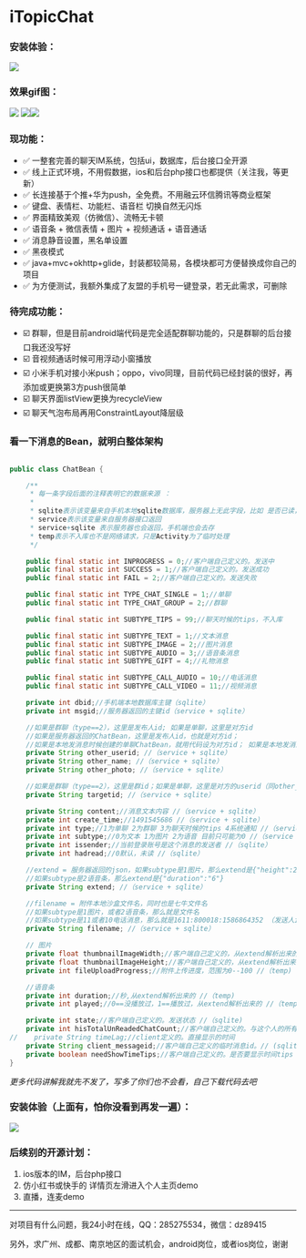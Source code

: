 # iTopicChat

### 安装体验：
<img src="http://qiniu.itopic.com.cn/itopicchat_11.0.png">

### 效果gif图：
![](http://qiniu.itopic.com.cn/chat1_final.gif)
![](http://qiniu.itopic.com.cn/chat4.gif)![](http://qiniu.itopic.com.cn/chat5_small.gif)
### 现功能：

- ✅ 一整套完善的聊天IM系统，包括ui，数据库，后台接口全开源
- ✅ 线上正式环境，不用假数据，ios和后台php接口也都提供（关注我，等更新）
- ✅ 长连接基于个推+华为push，全免费。不用融云环信腾讯等商业框架
- ✅ 键盘、表情栏、功能栏、语音栏 切换自然无闪烁
- ✅ 界面精致美观（仿微信）、流畅无卡顿
- ✅ 语音条 + 微信表情 + 图片 + 视频通话 + 语音通话
- ✅ 消息静音设置，黑名单设置
- ✅ 黑夜模式
- ✅ java+mvc+okhttp+glide，封装都较简易，各模块都可方便替换成你自己的项目
- ✅ 为方便测试，我额外集成了友盟的手机号一键登录，若无此需求，可删除

### 待完成功能：

- ☑️ 群聊，但是目前android端代码是完全适配群聊功能的，只是群聊的后台接口我还没写好
- ☑️ 音视频通话时候可用浮动小窗播放
- ☑️ 小米手机对接小米push；oppo，vivo同理，目前代码已经封装的很好，再添加或更换第3方push很简单
- ☑️ 聊天界面listView更换为recycleView
- ☑️ 聊天气泡布局再用ConstraintLayout降层级


### 看一下消息的Bean，就明白整体架构
```java

public class ChatBean {

    /**
     * 每一条字段后面的注释表明它的数据来源 ：
     *
     * sqlite表示该变量来自手机本地sqlite数据库，服务器上无此字段，比如 是否已读，是否发送成功
     * service表示该变量来自服务器接口返回
     * service+sqlite 表示服务器也会返回，手机端也会去存
     * temp表示不入库也不是网络请求，只是Activity为了临时处理
     */

    public final static int INPROGRESS = 0;//客户端自己定义的。发送中
    public final static int SUCCESS = 1;//客户端自己定义的。发送成功
    public final static int FAIL = 2;//客户端自己定义的。发送失败

    public final static int TYPE_CHAT_SINGLE = 1;//单聊
    public final static int TYPE_CHAT_GROUP = 2;//群聊

    public final static int SUBTYPE_TIPS = 99;//聊天时候的tips，不入库

    public final static int SUBTYPE_TEXT = 1;//文本消息
    public final static int SUBTYPE_IMAGE = 2;//图片消息
    public final static int SUBTYPE_AUDIO = 3;//语音条消息
    public final static int SUBTYPE_GIFT = 4;//礼物消息

    public final static int SUBTYPE_CALL_AUDIO = 10;//电话消息
    public final static int SUBTYPE_CALL_VIDEO = 11;//视频消息

    private int dbid;//手机端本地数据库主键（sqlite）
    private int msgid;//服务器返回的主键id（service + sqlite）

    //如果是群聊（type==2），这里是发布人id; 如果是单聊，这里是对方id
    //如果是服务器返回的ChatBean，这里是发布人id，也就是对方id；
    //如果是本地发消息时候创建的单聊ChatBean，就用代码设为对方id； 如果是本地发消息时候创建的群聊ChatBean，就用代码设为自己
    private String other_userid; //（service + sqlite）
    private String other_name; //（service + sqlite）
    private String other_photo; //（service + sqlite）

    //如果是群聊（type==2），这里是群id；如果是单聊，这里是对方的userid（同other_userid）
    private String targetid; //（service + sqlite）

    private String content;//消息文本内容 //（service + sqlite）
    private int create_time;//1491545686 //（service + sqlite）
    private int type;//1为单聊 2为群聊 3为聊天时候的tips 4系统通知 //（service + sqlite）
    private int subtype;//0为文本 1为图片 2为语音 目前只可能为0 //（service + sqlite）
    private int issender;//当前登录账号是这个消息的发送者 //（sqlite）
    private int hadread;//0默认，未读 //（sqlite）

    //extend = 服务器返回的json，如果subtype是1图片，那么extend是{"height":2340,"width":1080}
    //如果subtype是2语音条，那么extend是{"duration":"6"}
    private String extend; //（service + sqlite）

    //filename = 附件本地沙盒文件名，同时也是七牛文件名
    //如果subtype是1图片，或者2语音条，那么就是文件名
    //如果subtype是11或者10电话消息，那么就是1611:800018:1586864352 （发送人id:接受人id:时间戳）
    private String filename; //（service + sqlite）

    // 图片
    private float thumbnailImageWidth;//客户端自己定义的，从extend解析出来的图片宽 //（temp)
    private float thumbnailImageHeight;//客户端自己定义的，从extend解析出来的图片高 //（temp)
    private int fileUploadProgress;//附件上传进度，范围为0--100 //（temp)

    //语音条
    private int duration;//秒,从extend解析出来的 //（temp)
    private int played;//0==没播放过，1==播放过，从extend解析出来的 //（temp)

    private int state;//客户端自己定义的。发送状态 //（sqlite)
    private int hisTotalUnReadedChatCount;//客户端自己定义的。与这个人的所有的未读消息数量 // (temp)
//    private String timeLag;//client定义的。直接显示的时间
    private String client_messageid;//客户端自己定义的临时消息id。// (sqlite)
    private boolean needShowTimeTips;//客户端自己定义的。是否要显示时间tips //（temp)
}

```

_更多代码讲解我就先不发了，写多了你们也不会看，自己下载代码去吧_

### 安装体验（上面有，怕你没看到再发一遍）：
<img src="http://qiniu.itopic.com.cn/itopicchat_11.0.png">

### 后续别的开源计划：
1. ios版本的IM，后台php接口
2. 仿小红书或快手的 详情页左滑进入个人主页demo
3. 直播，连麦demo

___

对项目有什么问题，我24小时在线，QQ：285275534，微信：dz89415

另外，求广州、成都、南京地区的面试机会，android岗位，或者ios岗位，谢谢

